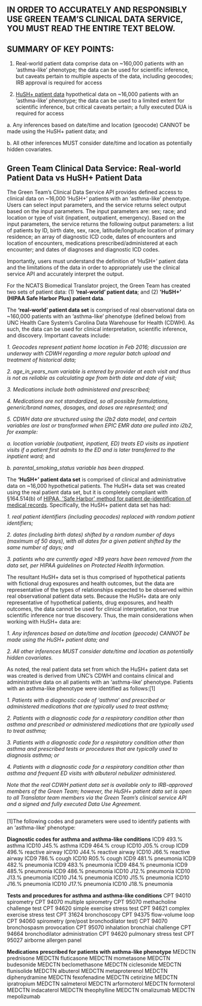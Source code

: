 ## IN ORDER TO ACCURATELY AND RESPONSIBLY USE GREEN TEAM’S CLINICAL DATA SERVICE, YOU MUST READ THE ENTIRE TEXT BELOW.

## SUMMARY OF KEY POINTS:
1. Real-world patient data comprise data on ~160,000 patients with an ‘asthma-like’ phenotype; the data can be used for scientific inference, but caveats pertain to multiple aspects of the data, including geocodes; IRB approval is required for access

2. [HuSH+ patient data](http://tweetsie.med.unc.edu/CLINICAL_EXPOSURE/age/${age}/sex/${sex}/race/${race}/location/${locationcomprise) hypothetical data on ~16,000 patients with an ‘asthma-like’ phenotype; the data can be used to a limited extent for scientific inference, but critical caveats pertain; a fully executed DUA is required for access

a. Any inferences based on date/time and location (geocode) CANNOT be made using the HuSH+ patient data; and

b. All other inferences MUST consider date/time and location as potentially hidden covariates.

## Green Team Clinical Data Service: Real-world Patient Data vs HuSH+ Patient Data

The Green Team’s Clinical Data Service API provides defined access to clinical data on ~16,000 ‘HuSH+’ patients with an ‘asthma-like’ phenotype. Users can select input parameters, and the service returns select output based on the input parameters. The input parameters are: sex; race; and location or type of visit (inpatient, outpatient, emergency). Based on the input parameters, the service returns the following output parameters: a list of patients by ID, birth date, sex, race, latitude/longitude location of primary residence; an array of diagnostic ICD code, dates of encounters and location of encounters, medications prescribed/administered at each encounter; and dates of diagnoses and diagnostic ICD codes.

Importantly, users must understand the definition of ‘HuSH+’ patient data and the limitations of the data in order to appropriately use the clinical service API and accurately interpret the output.

For the NCATS Biomedical Translator project, the Green Team has created two sets of patient data: (1) **‘real-world’ patient data**; and (2) **'HuSH+’ (HIPAA Safe Harbor Plus) patient data**.

The **‘real-world’ patient data set** is comprised of real observational data on ~160,000 patients with an ‘asthma-like’ phenotype (defined below) from UNC Health Care System’s Carolina Data Warehouse for Health (CDWH). As such, the data can be used for clinical interpretation, scientific inference, and discovery. Important caveats include:

*1.	Geocodes represent patient home location in Feb 2016; discussion are underway with CDWH regarding a more regular batch upload and treatment of historical data;*

*2.	age_in_years_num variable is entered by provider at each visit and thus is not as reliable as calculating age from birth date and date of visit;*

*3.	Medications include both administered and prescribed;*

*4.	Medications are not standardized, so all possible formulations, generic/brand names, dosages, and doses are represented; and*

*5.	CDWH data are structured using the i2b2 data model, and certain variables are lost or transformed when EPIC EMR data are pulled into i2b2, for example:*

*a. location variable (outpatient, inpatient, ED) treats ED visits as inpatient visits if a patient first admits to the ED and is later transferred to the inpatient ward;* and

*b. parental_smoking_status variable has been dropped.*

The **‘HuSH+’ patient data set** is comprised of clinical and administrative data on ~16,000 hypothetical patients. The HuSH+ data set was created using the real patient data set, but it is completely compliant with §164.514(b) of [HIPAA, 'Safe Harbor' method for patient de-identification of medical records](https://www.hhs.gov/hipaa/for-professionals/privacy/special-topics/de-identification). Specifically, the HuSH+ patient data set has had:

*1.	real patient identifiers (including geocodes) replaced with random patient identifiers;*

*2.	dates (including birth dates) shifted by a random number of days (maximum of 50 days), with all dates for a given patient shifted by the same number of days; and*

*3.	patients who are currently aged >89 years have been removed from the data set, per HIPAA guidelines on Protected Health Information.*

The resultant HuSH+ data set is thus comprised of hypothetical patients with fictional drug exposures and health outcomes, but the data are representative of the types of relationships expected to be observed within real observational patient data sets. Because the HuSH+ data are only representative of hypothetical patients, drug exposures, and health outcomes, the data cannot be used for clinical interpretation, nor true scientific inference nor true discovery. Thus, the main considerations when working with HuSH+ data are:

*1.	Any inferences based on date/time and location (geocode) CANNOT be made using the HuSH+ patient data; and*

*2.	All other inferences MUST consider date/time and location as potentially hidden covariates.*

As noted, the real patient data set from which the HuSH+ patient data set was created is derived from UNC’s CDWH and contains clinical and administrative data on all patients with an ‘asthma-like’ phenotype. Patients with an asthma-like phenotype were identified as follows:[1]

*1.	Patients with a diagnostic code of ‘asthma’ and prescribed or administered medications that are typically used to treat asthma;*

*2.	Patients with a diagnostic code for a respiratory condition other than asthma and prescribed or administered medications that are typically used to treat asthma;*

*3.	Patients with a diagnostic code for a respiratory condition other than asthma and prescribed tests or procedures that are typically used to diagnosis asthma; or*

*4.	Patients with a diagnostic code for a respiratory condition other than asthma and frequent ED visits with albuterol nebulizer administered.*

*Note that the real CDWH patient data set is available only to IRB-approved members of the Green Team; however, the HuSH+ patient data set is open to all Translator team members via the Green Team’s clinical service API and a signed and fully executed Data Use Agreement.*


___

[1]The following codes and parameters were used to identify patients with an ‘asthma-like’ phenotype:

**Diagnostic codes for asthma and asthma-like conditions**
ICD9	493.%	asthma
ICD10	J45.%	asthma
ICD9	464.%	croup
ICD10	J05.%	croup
ICD9	496.%	reactive airway
ICD10	J44.%	reactive airway
ICD10	J66.%	reactive airway
ICD9	786.%	cough
ICD10	R05.%	cough
ICD9	481.%	pneumonia
ICD9	482.%	pneumonia
ICD9	483.%	pneumonia
ICD9	484.%	pneumonia
ICD9	485.%	pneumonia
ICD9	486.%	pneumonia
ICD10	J12.%	pneumonia
ICD10	J13.%	pneumonia
ICD10	J14.%	pneumonia
ICD10	J15.%	pneumonia
ICD10	J16.%	pneumonia
ICD10	J17.%	pneumonia
ICD10	J18.%	pneumonia

**Tests and procedures for asthma and asthma-like conditions**
CPT	94010	spirometry
CPT	94070	multiple spirometry
CPT	95070	methacholine challenge test
CPT	94620	simple exercise stress test
CPT	94621	complex exercise stress test
CPT	31624	bronchoscopy
CPT	94375	flow-volume loop
CPT	94060	spirometry (pre/post bronchodilator test)
CPT	94070	bronchospasm provocation
CPT	95070	inhalation bronchial challenge
CPT	94664	bronchodilator administration
CPT	94620	pulmonary stress test
CPT	95027	airborne allergen panel

**Medications prescribed for patients with asthma-like phenotype**
MEDCTN		prednisone
MEDCTN		fluticasone
MEDCTN		mometasone
MEDCTN		budesonide
MEDCTN		beclomethasone
MEDCTN		ciclesonide
MEDCTN		flunisolide
MEDCTN		albuterol
MEDCTN		metaproterenol
MEDCTN		diphenydramine
MEDCTN		fexofenadine
MEDCTN		cetirizine
MEDCTN		ipratropium
MEDCTN		salmeterol
MEDCTN		arformoterol
MEDCTN		formoterol
MEDCTN		indacaterol
MEDCTN		theophylline
MEDCTN		omalizumab
MEDCTN		mepolizumab
